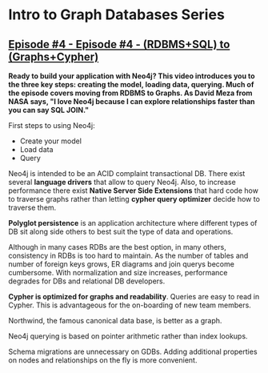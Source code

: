 # Intro to Graph Databases Series

## [Episode #4 - Episode #4 - (RDBMS+SQL) to (Graphs+Cypher)](https://www.youtube.com/watch?v=NH6WoJHN4UA&list=PL9Hl4pk2FsvWM9GWaguRhlCQ-pa-ERd4U&index=3)

**Ready to build your application with Neo4j? This video introduces you to the three key steps: creating the model, loading data, querying. Much of the episode covers moving from RDBMS to Graphs. As David Meza from NASA says, "I love Neo4j because I can explore relationships faster than you can say SQL JOIN."**

First steps to using Neo4j:

+ Create your model
+ Load data
+ Query

Neo4j is intended to be an ACID complaint transactional DB. There exist several **language drivers** that allow to query Neo4j. Also, to increase performance there exist **Native Server Side Extensions** that hard code how to traverse graphs rather than letting **cypher query optimizer** decide how to traverse them.

**Polyglot persistence** is an application architecture where different types of DB sit along side others to best suit the type of data and operations. 

Although in many cases RDBs are the best option, in many others, consistency in RDBs is too hard to maintain. As the number of tables and number of foreign keys grows, ER diagrams and join querys become cumbersome. With normalization and size increases, performance degrades for DBs and relational DB developers.

**Cypher is optimized for graphs and readability**. Queries are easy to read in Cypher. This is advantageous for the on-boarding of new team members.

Northwind, the famous canonical data base, is better as a graph. 

Neo4j querying is based on pointer arithmetic rather than index lookups.

Schema migrations are unnecessary on GDBs. Adding additional properties on nodes and relationships on the fly is more convenient.
